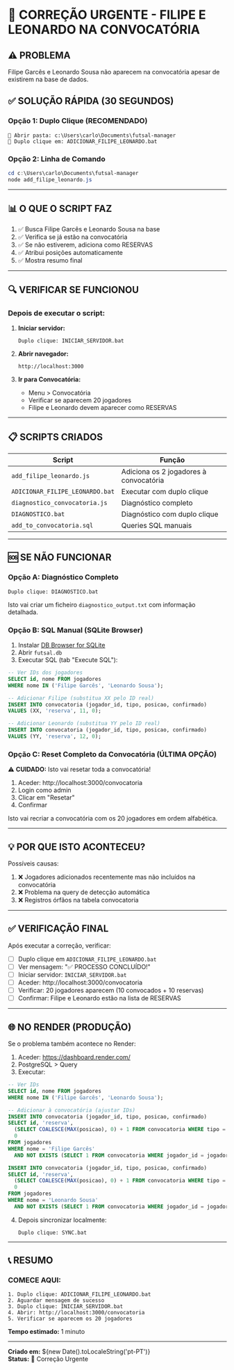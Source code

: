 # 🔧 CORREÇÃO URGENTE - FILIPE E LEONARDO NA CONVOCATÓRIA

## ⚠️ PROBLEMA
Filipe Garcês e Leonardo Sousa não aparecem na convocatória apesar de existirem na base de dados.

## ✅ SOLUÇÃO RÁPIDA (30 SEGUNDOS)

### Opção 1: Duplo Clique (RECOMENDADO)
```
📂 Abrir pasta: c:\Users\carlo\Documents\futsal-manager
📄 Duplo clique em: ADICIONAR_FILIPE_LEONARDO.bat
```

### Opção 2: Linha de Comando
```powershell
cd c:\Users\carlo\Documents\futsal-manager
node add_filipe_leonardo.js
```

---

## 📊 O QUE O SCRIPT FAZ

1. ✅ Busca Filipe Garcês e Leonardo Sousa na base
2. ✅ Verifica se já estão na convocatória
3. ✅ Se não estiverem, adiciona como RESERVAS
4. ✅ Atribui posições automaticamente
5. ✅ Mostra resumo final

---

## 🔍 VERIFICAR SE FUNCIONOU

### Depois de executar o script:

1. **Iniciar servidor:**
   ```
   Duplo clique: INICIAR_SERVIDOR.bat
   ```

2. **Abrir navegador:**
   ```
   http://localhost:3000
   ```

3. **Ir para Convocatória:**
   - Menu > Convocatória
   - Verificar se aparecem 20 jogadores
   - Filipe e Leonardo devem aparecer como RESERVAS

---

## 📋 SCRIPTS CRIADOS

| Script | Função |
|--------|--------|
| `add_filipe_leonardo.js` | Adiciona os 2 jogadores à convocatória |
| `ADICIONAR_FILIPE_LEONARDO.bat` | Executar com duplo clique |
| `diagnostico_convocatoria.js` | Diagnóstico completo |
| `DIAGNOSTICO.bat` | Diagnóstico com duplo clique |
| `add_to_convocatoria.sql` | Queries SQL manuais |

---

## 🆘 SE NÃO FUNCIONAR

### Opção A: Diagnóstico Completo
```
Duplo clique: DIAGNOSTICO.bat
```

Isto vai criar um ficheiro `diagnostico_output.txt` com informação detalhada.

### Opção B: SQL Manual (SQLite Browser)

1. Instalar [DB Browser for SQLite](https://sqlitebrowser.org/)
2. Abrir `futsal.db`
3. Executar SQL (tab "Execute SQL"):

```sql
-- Ver IDs dos jogadores
SELECT id, nome FROM jogadores 
WHERE nome IN ('Filipe Garcês', 'Leonardo Sousa');

-- Adicionar Filipe (substitua XX pelo ID real)
INSERT INTO convocatoria (jogador_id, tipo, posicao, confirmado)
VALUES (XX, 'reserva', 11, 0);

-- Adicionar Leonardo (substitua YY pelo ID real)
INSERT INTO convocatoria (jogador_id, tipo, posicao, confirmado)
VALUES (YY, 'reserva', 12, 0);
```

### Opção C: Reset Completo da Convocatória (ÚLTIMA OPÇÃO)

⚠️ **CUIDADO:** Isto vai resetar toda a convocatória!

1. Aceder: http://localhost:3000/convocatoria
2. Login como admin
3. Clicar em "Resetar"
4. Confirmar

Isto vai recriar a convocatória com os 20 jogadores em ordem alfabética.

---

## 💡 POR QUE ISTO ACONTECEU?

Possíveis causas:
1. ❌ Jogadores adicionados recentemente mas não incluídos na convocatória
2. ❌ Problema na query de detecção automática
3. ❌ Registros órfãos na tabela convocatoria

---

## ✅ VERIFICAÇÃO FINAL

Após executar a correção, verificar:

- [ ] Duplo clique em `ADICIONAR_FILIPE_LEONARDO.bat`
- [ ] Ver mensagem: "✅ PROCESSO CONCLUÍDO!"
- [ ] Iniciar servidor: `INICIAR_SERVIDOR.bat`
- [ ] Aceder: http://localhost:3000/convocatoria
- [ ] Verificar: 20 jogadores aparecem (10 convocados + 10 reservas)
- [ ] Confirmar: Filipe e Leonardo estão na lista de RESERVAS

---

## 🌐 NO RENDER (PRODUÇÃO)

Se o problema também acontece no Render:

1. Aceder: https://dashboard.render.com/
2. PostgreSQL > Query
3. Executar:

```sql
-- Ver IDs
SELECT id, nome FROM jogadores 
WHERE nome IN ('Filipe Garcês', 'Leonardo Sousa');

-- Adicionar à convocatória (ajustar IDs)
INSERT INTO convocatoria (jogador_id, tipo, posicao, confirmado)
SELECT id, 'reserva', 
  (SELECT COALESCE(MAX(posicao), 0) + 1 FROM convocatoria WHERE tipo = 'reserva'),
  0
FROM jogadores 
WHERE nome = 'Filipe Garcês'
  AND NOT EXISTS (SELECT 1 FROM convocatoria WHERE jogador_id = jogadores.id);

INSERT INTO convocatoria (jogador_id, tipo, posicao, confirmado)
SELECT id, 'reserva',
  (SELECT COALESCE(MAX(posicao), 0) + 1 FROM convocatoria WHERE tipo = 'reserva'),
  0
FROM jogadores 
WHERE nome = 'Leonardo Sousa'
  AND NOT EXISTS (SELECT 1 FROM convocatoria WHERE jogador_id = jogadores.id);
```

4. Depois sincronizar localmente:
   ```
   Duplo clique: SYNC.bat
   ```

---

## 📞 RESUMO

### COMECE AQUI:
```
1. Duplo clique: ADICIONAR_FILIPE_LEONARDO.bat
2. Aguardar mensagem de sucesso
3. Duplo clique: INICIAR_SERVIDOR.bat
4. Abrir: http://localhost:3000/convocatoria
5. Verificar se aparecem os 20 jogadores
```

**Tempo estimado:** 1 minuto

---

**Criado em:** ${new Date().toLocaleString('pt-PT')}  
**Status:** 🔧 Correção Urgente
